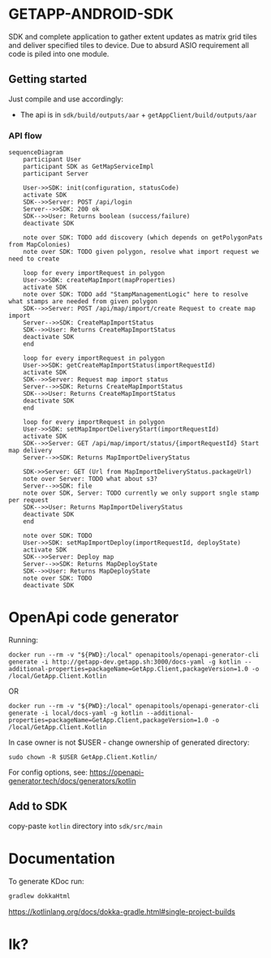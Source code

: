 # GETAPP-ANDROID-SDK
SDK and complete application to gather extent updates as matrix grid tiles and deliver specified tiles to device.
Due to absurd ASIO requirement all code is piled into one module.

## Getting started

Just compile and use accordingly:
- The api is in `sdk/build/outputs/aar` + `getAppClient/build/outputs/aar`

### API flow

```mermaid
sequenceDiagram
    participant User
    participant SDK as GetMapServiceImpl
    participant Server

    User->>SDK: init(configuration, statusCode)
    activate SDK
    SDK-->>Server: POST /api/login
    Server-->>SDK: 200 ok
    SDK-->>User: Returns boolean (success/failure)
    deactivate SDK

    note over SDK: TODO add discovery (which depends on getPolygonPats from MapColonies)
    note over SDK: TODO given polygon, resolve what import request we need to create

    loop for every importRequest in polygon
    User->>SDK: createMapImport(mapProperties)
    activate SDK
    note over SDK: TODO add "StampManagementLogic" here to resolve what stamps are needed from given polygon
    SDK-->>Server: POST /api/map/import/create Request to create map import
    Server-->>SDK: CreateMapImportStatus
    SDK-->>User: Returns CreateMapImportStatus
    deactivate SDK
    end

    loop for every importRequest in polygon
    User->>SDK: getCreateMapImportStatus(importRequestId)
    activate SDK
    SDK-->>Server: Request map import status
    Server-->>SDK: Returns CreateMapImportStatus
    SDK-->>User: Returns CreateMapImportStatus
    deactivate SDK
    end

    loop for every importRequest in polygon
    User->>SDK: setMapImportDeliveryStart(importRequestId)
    activate SDK
    SDK-->>Server: GET /api/map/import/status/{importRequestId} Start map delivery
    Server-->>SDK: Returns MapImportDeliveryStatus

    SDK->>Server: GET (Url from MapImportDeliveryStatus.packageUrl)
    note over Server: TODO what about s3?
    Server-->>SDK: file
    note over SDK, Server: TODO currently we only support sngle stamp per request
    SDK-->>User: Returns MapImportDeliveryStatus
    deactivate SDK
    end

    note over SDK: TODO
    User->>SDK: setMapImportDeploy(importRequestId, deployState)
    activate SDK
    SDK-->>Server: Deploy map
    Server-->>SDK: Returns MapDeployState
    SDK-->>User: Returns MapDeployState
    note over SDK: TODO
    deactivate SDK
```

# OpenApi code generator

Running:

```shell
docker run --rm -v "${PWD}:/local" openapitools/openapi-generator-cli generate -i http://getapp-dev.getapp.sh:3000/docs-yaml -g kotlin --additional-properties=packageName=GetApp.Client,packageVersion=1.0 -o /local/GetApp.Client.Kotlin
```

OR

```shell
docker run --rm -v "${PWD}:/local" openapitools/openapi-generator-cli generate -i local/docs-yaml -g kotlin --additional-properties=packageName=GetApp.Client,packageVersion=1.0 -o /local/GetApp.Client.Kotlin
```

In case owner is not $USER - change ownership of generated directory:

```shell
sudo chown -R $USER GetApp.Client.Kotlin/
```

For config options, see:
https://openapi-generator.tech/docs/generators/kotlin

## Add to SDK

copy-paste `kotlin` directory into `sdk/src/main`


# Documentation

To generate KDoc run: 

```cmd
gradlew dokkaHtml
```

https://kotlinlang.org/docs/dokka-gradle.html#single-project-builds
# lk?
